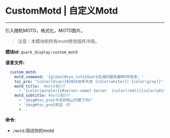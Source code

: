 # CustomMotd | 自定义Motd

-----

引入随机MOTD，格式化，MOTD图片。

> 注意：本模块和所有motd修改插件冲突。

**模块id:** ```quark_display:custom_motd```

**语言文件:**
```yml
  custom_motd:
    motd_command: '{global#sys_info}Quark生成的服务器MOTD信息: '
    toc_pre: "{color(blue)}#2024龙年大吉 {color(white)}| {color(gray)}"
    motd_title:  #motd第1行
      - '{color(purple)}{#server-name} Server  {color(red)}[{color(white)}BE/JE 1.12-1.20{color(red)}}]'
    motd_subtitle: #motd第2行
      - '{msg#toc_pre}今天你吃山竹醇了吗?'
      - '{msg#toc_pre}欢迎 :D'
      #...
```

**命令:**
- `/motd`:测试你的motd
